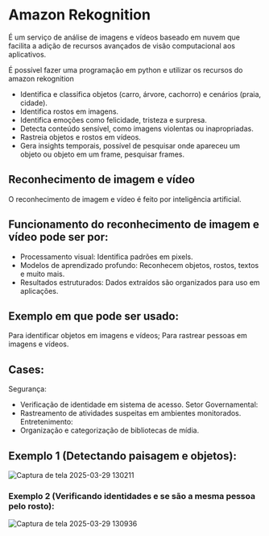 # Amazon Rekognition

É um serviço de análise de imagens e vídeos baseado em nuvem que facilita a adição de recursos avançados de visão computacional aos aplicativos.

É possível fazer uma programação em python e utilizar os recursos do amazon rekognition

- Identifica e classifica objetos (carro, árvore, cachorro) e cenários (praia, cidade).
- Identifica rostos em imagens.
- Identifica emoções como felicidade, tristeza e surpresa.
- Detecta conteúdo sensível, como imagens violentas ou inapropriadas.
- Rastreia objetos e rostos em vídeos.
- Gera insights temporais, possível de pesquisar onde apareceu um objeto ou objeto em um frame, pesquisar frames.


## Reconhecimento de imagem e vídeo
O reconhecimento de imagem e vídeo é feito por inteligência artificial.


## Funcionamento do reconhecimento de imagem e vídeo pode ser por:
- Processamento visual: Identifica padrões em pixels. 
- Modelos de aprendizado profundo: Reconhecem objetos, rostos, textos e muito mais.
- Resultados estruturados: Dados extraídos são organizados para uso em aplicações.


## Exemplo em que pode ser usado:
Para identificar objetos em imagens e vídeos;
Para rastrear pessoas em imagens e vídeos.


## Cases:
Segurança: 
- 	Verificação de identidade em sistema de acesso.
Setor Governamental: 
- 	Rastreamento de atividades suspeitas em ambientes monitorados.
Entretenimento: 
- 	Organização e categorização de bibliotecas de mídia.


## Exemplo 1 (Detectando paisagem e objetos):
![Captura de tela 2025-03-29 130211](https://github.com/user-attachments/assets/d21fe19a-7c3d-4c62-978b-0bd07568cbaa)


### Exemplo 2 (Verificando identidades e se são a mesma pessoa pelo rosto):
![Captura de tela 2025-03-29 130936](https://github.com/user-attachments/assets/22a0ff50-d0f1-4e62-b692-74d0aea04fcd)











